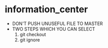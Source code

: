 # information_center
* DON'T PUSH UNUSEFUL FILE TO MASTER
* TWO STEPS WHICH YOU CAN SELECT
  1. git checkout
  2. git ignore
